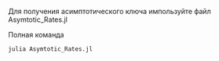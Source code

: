 Для получения асимптотического ключа импользуйте файл Asymtotic_Rates.jl

 Полная команда 
 ```bash
julia Asymtotic_Rates.jl
